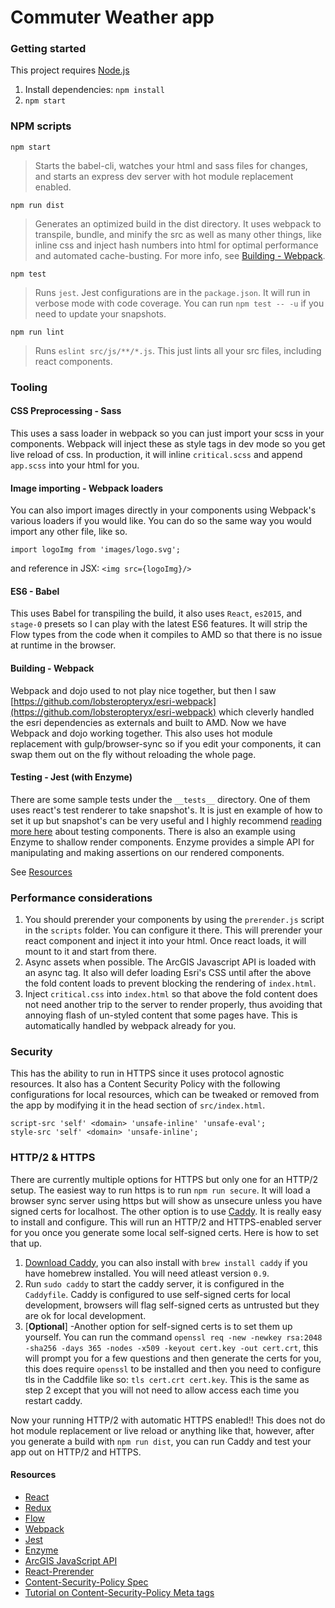 # Commuter Weather app

### Getting started
This project requires [Node.js](https://nodejs.org/en/)

1. Install dependencies: `npm install`
2. `npm start`

### NPM scripts
`npm start`
> Starts the babel-cli, watches your html and sass files for changes, and starts an express dev server with hot module replacement enabled.

`npm run dist`
> Generates an optimized build in the dist directory. It uses webpack to transpile, bundle, and minify the src as well as many other things, like inline css and inject hash numbers into html for optimal performance and automated cache-busting. For more info, see [Building - Webpack](#building---webpack).

`npm test`
> Runs `jest`. Jest configurations are in the `package.json`. It will run in verbose mode with code coverage. You can run `npm test -- -u` if you need to update your snapshots.

`npm run lint`
> Runs `eslint src/js/**/*.js`. This just lints all your src files, including react components.

### Tooling

#### CSS Preprocessing - Sass
This uses a sass loader in webpack so you can just import your scss in your components. Webpack will inject these as style tags in dev mode so you get live reload of css. In production, it will inline `critical.scss` and append `app.scss` into your html for you.

#### Image importing - Webpack loaders
You can also import images directly in your components using Webpack's various loaders if you would like. You can do so the same way you would import any other file, like so.

`import logoImg from 'images/logo.svg';`

and reference in JSX: `<img src={logoImg}/>`

#### ES6 - Babel
This uses Babel for transpiling the build, it also uses `React`, `es2015`, and `stage-0` presets so I can play with the latest ES6 features.  It will strip the Flow types from the code when it compiles to AMD so that there is no issue at runtime in the browser.

#### Building - Webpack
Webpack and dojo used to not play nice together, but then I saw [https://github.com/lobsteropteryx/esri-webpack](https://github.com/lobsteropteryx/esri-webpack) which cleverly handled the esri dependencies as externals and built to AMD.  Now we have Webpack and dojo working together.  This also uses hot module replacement with gulp/browser-sync so if you edit your components, it can swap them out on the fly without reloading the whole page.

#### Testing - Jest (with Enzyme)
There are some sample tests under the `__tests__` directory. One of them uses react's test renderer to take snapshot's. It is just en example of how to set it up but snapshot's can be very useful and I highly recommend [reading more here](https://facebook.github.io/jest/docs/tutorial-react.html#content) about testing components. There is also an example using Enzyme to shallow render components. Enzyme provides a simple API for manipulating and making assertions on our rendered components.

See [Resources](#resources)


### Performance considerations
1. You should prerender your components by using the `prerender.js` script in the `scripts` folder. You can configure it there. This will prerender your react component and inject it into your html. Once react loads, it will mount to it and start from there.
2. Async assets when possible. The ArcGIS Javascript API is loaded with an async tag. It also will defer loading Esri's CSS until after the above the fold content loads to prevent blocking the rendering of `index.html`.
3. Inject `critical.css` into `index.html` so that above the fold content does not need another trip to the server to render properly, thus avoiding that annoying flash of un-styled content that some pages have. This is automatically handled by webpack already for you.

### Security
This has the ability to run in HTTPS since it uses protocol agnostic resources. It also has a Content Security Policy with the following configurations for local resources, which can be tweaked or removed from the app by modifying it in the head section of `src/index.html`.

```
script-src 'self' <domain> 'unsafe-inline' 'unsafe-eval';
style-src 'self' <domain> 'unsafe-inline';
```

### HTTP/2 & HTTPS
There are currently multiple options for HTTPS but only one for an HTTP/2 setup. The easiest way to run https is to run `npm run secure`.  It will load a browser sync server using https but will show as unsecure unless you have signed certs for localhost. The other option is to use [Caddy](https://caddyserver.com/).  It is really easy to install and configure.  This will run an HTTP/2 and HTTPS-enabled server for you once you generate some local self-signed certs.  Here is how to set that up.

1. [Download Caddy](https://caddyserver.com/docs/getting-started), you can also install with `brew install caddy` if you have homebrew installed. You will need atleast version `0.9`.
2. Run `sudo caddy` to start the caddy server, it is configured in the `Caddyfile`. Caddy is configured to use self-signed certs for local development, browsers will flag self-signed certs as untrusted but they are ok for local development.
3. [**Optional**] -Another option for self-signed certs is to set them up yourself. You can run the command `openssl req -new -newkey rsa:2048 -sha256 -days 365 -nodes -x509 -keyout cert.key -out cert.crt`, this will prompt you for a few questions and then generate the certs for you, this does require `openssl` to be installed and then you need to configure tls in the Caddfile like so: `tls cert.crt cert.key`. This is the same as step 2 except that you will not need to allow access each time you restart caddy.

Now your running HTTP/2 with automatic HTTPS enabled!! This does not do hot module replacement or live reload or anything like that, however, after you generate a build with `npm run dist`, you can run Caddy and test your app out on HTTP/2 and HTTPS.

#### Resources
* [React](https://facebook.github.io/react/)
* [Redux](http://redux.js.org/)
* [Flow](http://flowtype.org/)
* [Webpack](https://webpack.github.io/)
* [Jest](https://facebook.github.io/jest/)
* [Enzyme](http://airbnb.io/enzyme/)
* [ArcGIS JavaScript API](https://js.arcgis.com)
* [React-Prerender](https://github.com/Robert-W/react-prerender)
* [Content-Security-Policy Spec](https://www.w3.org/TR/CSP/)
* [Tutorial on Content-Security-Policy Meta tags](http://www.html5rocks.com/en/tutorials/security/content-security-policy/)
